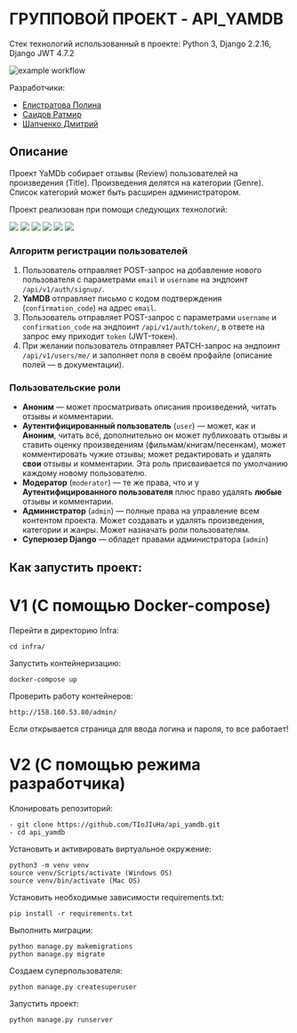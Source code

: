 # ГРУППОВОЙ ПРОЕКТ - API_YAMDB
Стек технологий использованный в проекте: Python 3, Django 2.2.16, Django JWT 4.7.2

![example workflow](https://github.com/github/docs/actions/workflows/main.yml/badge.svg)


Разработчики:
- [Елистратова Полина](https://github.com/TIoJIuHa)
- [Саидов Ратмир](https://github.com/RatmirSaidov)
- [Шапченко Дмитрий](https://github.com/dltt1)
## Описание
Проект YaMDb собирает отзывы (Review) пользователей на произведения (Title). Произведения делятся на категории (Genre). Список категорий может быть расширен администратором.

Проект реализован при помощи следующих технологий:

<img src="https://img.shields.io/badge/SQLite-07405E?style=for-the-badge&logo=sqlite&logoColor=white"/>
<img src="https://img.shields.io/badge/Django-092E20?style=for-the-badge&logo=django&logoColor=green"/>
<img src="https://img.shields.io/badge/django%20rest-ff1709?style=for-the-badge&logo=django&logoColor=white"/>
<img src="https://img.shields.io/badge/JWT-000000?style=for-the-badge&logo=JSON%20web%20tokens&logoColor=white"/>
<img src="https://img.shields.io/badge/Slack-4A154B?style=for-the-badge&logo=slack&logoColor=white"/>
<img src="https://img.shields.io/badge/VSCode-0078D4?style=for-the-badge&logo=visual%20studio%20code&logoColor=white"/>

### Алгоритм регистрации пользователей
  1. Пользователь отправляет POST-запрос на добавление нового пользователя с параметрами `email` и `username` на эндпоинт `/api/v1/auth/signup/`.
  2. **YaMDB** отправляет письмо с кодом подтверждения (`confirmation_code`) на адрес  `email`.
  3. Пользователь отправляет POST-запрос с параметрами `username` и `confirmation_code` на эндпоинт `/api/v1/auth/token/`, в ответе на запрос ему приходит `token` (JWT-токен).
  4. При желании пользователь отправляет PATCH-запрос на эндпоинт `/api/v1/users/me/` и заполняет поля в своём профайле (описание полей — в документации).

### Пользовательские роли
  - **Аноним** — может просматривать описания произведений, читать отзывы и комментарии.
  - **Аутентифицированный пользователь** (`user`) — может, как и **Аноним**, читать всё, дополнительно он может публиковать отзывы и ставить оценку произведениям (фильмам/книгам/песенкам), может комментировать чужие отзывы; может редактировать и удалять **свои** отзывы и комментарии. Эта роль присваивается по умолчанию каждому новому пользователю.
  - **Модератор** (`moderator`) — те же права, что и у **Аутентифицированного пользователя** плюс право удалять **любые** отзывы и комментарии.
  - **Администратор** (`admin`) — полные права на управление всем контентом проекта. Может создавать и удалять произведения, категории и жанры. Может назначать роли пользователям. 
  - **Суперюзер Django** — обладет правами администратора (`admin`)
## Как запустить проект:

# V1 (С помощью Docker-compose)
Перейти в директорию Infra:

```
cd infra/
```

Запустить контейнеризацию:

```
docker-compose up
```

Проверить работу контейнеров:

```
http://158.160.53.80/admin/
```

Если открывается страница для ввода логина и пароля, то все работает!

# V2 (С помощью режима разработчика)
Клонировать репозиторий:

```
- git clone https://github.com/TIoJIuHa/api_yamdb.git
- cd api_yamdb
```

Установить и активировать виртуальное окружение:
```
python3 -m venv venv
source venv/Scripts/activate (Windows OS)
source venv/bin/activate (Mac OS)
```
Установить необходимые зависимости requirements.txt:

```
pip install -r requirements.txt
```

Выполнить миграции:

```
python manage.py makemigrations
python manage.py migrate
```
Создаем суперпользователя:

```
python manage.py createsuperuser
```
Запустить проект:

```
python manage.py runserver
```
